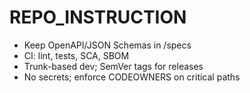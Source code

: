 # REPO_INSTRUCTION
- Keep OpenAPI/JSON Schemas in /specs
- CI: lint, tests, SCA, SBOM
- Trunk-based dev; SemVer tags for releases
- No secrets; enforce CODEOWNERS on critical paths
